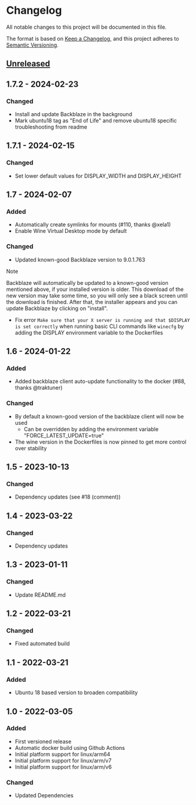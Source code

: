 # Changelog
All notable changes to this project will be documented in this file.

The format is based on [Keep a Changelog](https://keepachangelog.com/en/1.0.0/),
and this project adheres to [Semantic Versioning](https://semver.org/spec/v2.0.0.html).

## [Unreleased]

## 1.7.2 - 2024-02-23

### Changed
- Install and update Backblaze in the background
- Mark ubuntu18 tag as "End of Life" and remove ubuntu18 specific troubleshooting from readme

## 1.7.1 - 2024-02-15

### Changed
- Set lower default values for DISPLAY_WIDTH and DISPLAY_HEIGHT

## 1.7 - 2024-02-07

### Added
- Automatically create symlinks for mounts (#110, thanks @xela1)
- Enable Wine Virtual Desktop mode by default

### Changed
- Updated known-good Backblaze version to 9.0.1.763
> [!NOTE]  
> Backblaze will automatically be updated to a known-good version mentioned above, if your installed version is older.
> This download of the new version may take some time, so you will only see a black screen until the download is finished. After that, the installer appears and you can update Backblaze by clicking on "install".
- Fix error `Make sure that your X server is running and that $DISPLAY is set correctly` when running basic CLI commands like `winecfg` by adding the DISPLAY environment variable to the Dockerfiles


## 1.6 - 2024-01-22

### Added
- Added backblaze client auto-update functionality to the docker (#88, thanks @traktuner)

### Changed
- By default a known-good version of the backblaze client will now be used
  - Can be overridden by adding the environment variable "FORCE_LATEST_UPDATE=true"
- The wine version in the Dockerfiles is now pinned to get more control over stability

## 1.5 - 2023-10-13
### Changed
- Dependency updates (see #18 (comment))

## 1.4 - 2023-03-22
### Changed
- Dependency updates

## 1.3 - 2023-01-11
### Changed
- Update README.md

## 1.2 - 2022-03-21
### Changed
- Fixed automated build

## 1.1 - 2022-03-21
### Added
- Ubuntu 18 based version to broaden compatibility

## 1.0 - 2022-03-05
### Added
- First versioned release
- Automatic docker build using Github Actions
- Initial platform support for linux/arm64
- Initial platform support for linux/arm/v7
- Initial platform support for linux/arm/v6

### Changed
- Updated Dependencies

[Unreleased]: https://github.com/JonathanTreffler/backblaze-personal-wine-container/compare/v1.0...HEAD
